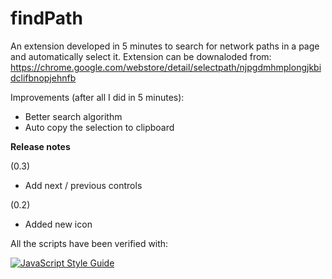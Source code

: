 findPath
========

An extension developed in 5 minutes to search for network paths in a page and automatically select it. Extension can be downaloded from: 
https://chrome.google.com/webstore/detail/selectpath/njpgdmhmplongjkbidclifbnopjehnfb


Improvements (after all I did in 5 minutes): 
- Better search algorithm 
- Auto copy the selection to clipboard


**Release notes**

(0.3)
- Add next / previous controls

(0.2) 
- Added new icon


All the scripts have been verified with: 

[![JavaScript Style Guide](https://cdn.rawgit.com/feross/standard/master/badge.svg)](https://github.com/feross/standard)
